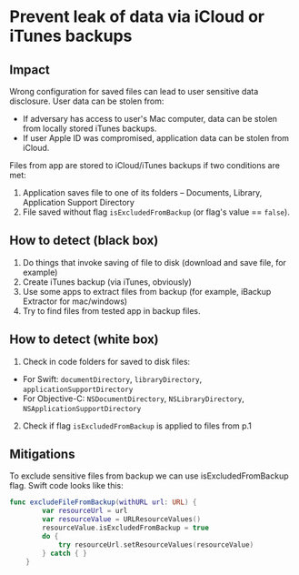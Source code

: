 # Prevent leak of data via iCloud or iTunes backups

## Impact
Wrong configuration for saved files can lead to user sensitive data disclosure. User data can be stolen from:
* If adversary has access to user's Mac computer, data can be stolen from locally stored iTunes backups.
* If user Apple ID was compromised, application data can be stolen from iCloud.

Files from app are stored to iCloud/iTunes backups if two conditions are met:
1. Application saves file to one of its folders – Documents, Library, Application Support Directory
2. File saved without flag ```isExcludedFromBackup``` (or flag's value == ```false```).

## How to detect (black box)
1. Do things that invoke saving of file to disk (download and save file, for example)
2. Create iTunes backup (via iTunes, obviously)
3. Use some apps to extract files from backup (for example, iBackup Extractor for mac/windows)
4. Try to find files from tested app in backup files.

## How to detect (white box)
1. Check in code folders for saved to disk files:
  * For Swift: ```documentDirectory```, ```libraryDirectory```, ```applicationSupportDirectory```
  * For Objective-C: ```NSDocumentDirectory```, ```NSLibraryDirectory```, ```NSApplicationSupportDirectory```
2. Check if flag ```isExcludedFromBackup``` is applied to files from p.1

## Mitigations
To exclude sensitive files from backup we can use isExcludedFromBackup flag.
Swift code looks like this:
```swift
func excludeFileFromBackup(withURL url: URL) {
        var resourceUrl = url
        var resourceValue = URLResourceValues()
        resourceValue.isExcludedFromBackup = true
        do {
            try resourceUrl.setResourceValues(resourceValue)
        } catch { }
    }
```
